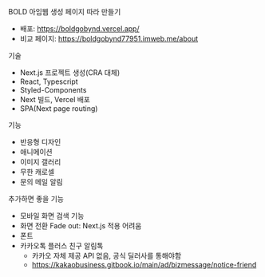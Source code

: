 BOLD 아임웹 생성 페이지 따라 만들기

- 배포: https://boldgobynd.vercel.app/
- 비교 페이지: https://boldgobynd77951.imweb.me/about

기술

- Next.js 프로젝트 생성(CRA 대체)
- React, Typescript
- Styled-Components
- Next 빌드, Vercel 배포
- SPA(Next page routing)

기능

- 반응형 디자인
- 애니메이션
- 이미지 갤러리
- 무한 캐로셀
- 문의 메일 알림

추가하면 좋을 기능

- 모바일 화면 검색 기능
- 화면 전환 Fade out: Next.js 적용 어려움
- 폰트
- 카카오톡 플러스 친구 알림톡
  - 카카오 자체 제공 API 없음, 공식 딜러사를 통해야함
  - https://kakaobusiness.gitbook.io/main/ad/bizmessage/notice-friend
